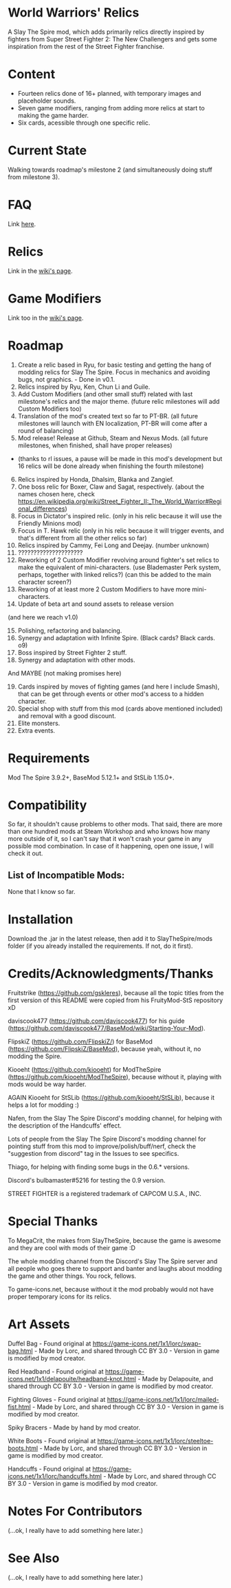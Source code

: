 # World Warriors' Relics
A Slay The Spire mod, which adds primarily relics directly inspired by fighters from Super Street Fighter 2: The New Challengers and gets some inspiration from the rest of the Street Fighter franchise.

# Content

* Fourteen relics done of 16+ planned, with temporary images and placeholder sounds.
* Seven game modifiers, ranging from adding more relics at start to making the game harder.
* Six cards, acessible through one specific relic.

# Current State

Walking towards roadmap's milestone 2 (and simultaneously doing stuff from milestone 3).

# FAQ

Link [here](https://github.com/Clauvin/World_Warriors_Mod/wiki/FAQ-(in-construction)).

# Relics

Link in the [wiki's page](https://github.com/Clauvin/World_Warriors_Relics/wiki/Relics).

# Game Modifiers

Link too in the [wiki's page](https://github.com/Clauvin/World_Warriors_Relics/wiki/Game-Modifiers).

# Roadmap

1. Create a relic based in Ryu, for basic testing and getting the hang of modding relics for Slay The Spire. Focus in mechanics and avoiding bugs, not graphics. - Done in v0.1.
2. Relics inspired by Ryu, Ken, Chun Li and Guile.
3. Add Custom Modifiers (and other small stuff) related with last milestone's relics and the major theme. (future relic milestones will add Custom Modifiers too)
4. Translation of the mod's created text so far to PT-BR. (all future milestones will launch with EN localization, PT-BR will come after a round of balancing)
5. Mod release! Release at Github, Steam and Nexus Mods. (all future milestones, when finished, shall have proper releases)

- (thanks to rl issues, a pause will be made in this mod's development but 16 relics will be done already when finishing the fourth milestone)

6. Relics inspired by Honda, Dhalsim, Blanka and Zangief.
7. One boss relic for Boxer, Claw and Sagat, respectively. (about the names chosen here, check https://en.wikipedia.org/wiki/Street_Fighter_II:_The_World_Warrior#Regional_differences)
8. Focus in Dictator's inspired relic. (only in his relic because it will use the Friendly Minions mod)
9. Focus in T. Hawk relic (only in his relic because it will trigger events, and that's different from all the other relics so far)
10. Relics inspired by Cammy, Fei Long and Deejay. (number unknown)
11. ?????????????????????
12. Reworking of 2 Custom Modifier revolving around fighter's set relics to make the equivalent of mini-characters. (use Blademaster Perk system, perhaps, together with linked relics?) (can this be added to the main character screen?)
13. Reworking of at least more 2 Custom Modifiers to have more mini-characters.
14. Update of beta art and sound assets to release version

(and here we reach v1.0)

15. Polishing, refactoring and balancing.
16. Synergy and adaptation with Infinite Spire. (Black cards? Black cards. o9)
17. Boss inspired by Street Fighter 2 stuff.
18. Synergy and adaptation with other mods.

And MAYBE (not making promises here)

19. Cards inspired by moves of fighting games (and here I include Smash), that can be get through events or other mod's access to a hidden character.
20. Special shop with stuff from this mod (cards above mentioned included) and removal with a good discount.
21. Elite monsters.
22. Extra events.

# Requirements

Mod The Spire 3.9.2+, BaseMod 5.12.1+ and StSLib 1.15.0+.

# Compatibility

So far, it shouldn't cause problems to other mods. That said, there are more than one hundred mods at Steam Workshop and who knows how many more outside of it, so I can't say that it won't crash your game in any possible mod combination. In case of it happening, open one issue, I will check it out.

## List of Incompatible Mods:

None that I know so far.

# Installation

Download the .jar in the latest release, then add it to SlayTheSpire/mods folder (if you already installed the requirements. If not, do it first).

# Credits/Acknowledgments/Thanks

Fruitstrike (https://github.com/gskleres), because all the topic titles from the first version of this README were copied from his FruityMod-StS repository xD

daviscook477 (https://github.com/daviscook477) for his guide (https://github.com/daviscook477/BaseMod/wiki/Starting-Your-Mod).

FlipskiZ (https://github.com/FlipskiZ/) for BaseMod (https://github.com/FlipskiZ/BaseMod), because yeah, without it, no modding the Spire.

Kiooeht (https://github.com/kiooeht) for ModTheSpire (https://github.com/kiooeht/ModTheSpire), because without it, playing with mods would be way harder.

AGAIN Kiooeht for StSLib (https://github.com/kiooeht/StSLib), because it helps a lot for modding :)

Nafen, from the Slay The Spire Discord's modding channel, for helping with the description of the Handcuffs' effect.

Lots of people from the Slay The Spire Discord's modding channel for pointing stuff from this mod to improve/polish/buff/nerf, check the "suggestion from discord" tag in the Issues to see specifics.

Thiago, for helping with finding some bugs in the 0.6.* versions.

Discord's bulbamaster#5216 for testing the 0.9 version.

STREET FIGHTER is a registered trademark of CAPCOM U.S.A., INC.

# Special Thanks

To MegaCrit, the makes from SlayTheSpire, because the game is awesome and they are cool with mods of their game :D

The whole modding channel from the Discord's Slay The Spire server and all people who goes there to support and banter and laughs about modding the game and other things. You rock, fellows.

To game-icons.net, because without it the mod probably would not have proper temporary icons for its relics.

# Art Assets

Duffel Bag - Found original at https://game-icons.net/1x1/lorc/swap-bag.html - Made by Lorc, and shared through CC BY 3.0 - Version in game is modified by mod creator.

Red Headband - Found original at https://game-icons.net/1x1/delapouite/headband-knot.html - Made by Delapouite, and shared through CC BY 3.0 - Version in game is modified by mod creator.

Fighting Gloves - Found original at https://game-icons.net/1x1/lorc/mailed-fist.html - Made by Lorc, and shared through CC BY 3.0 - Version in game is modified by mod creator.

Spiky Bracers - Made by hand by mod creator.

White Boots - Found original at https://game-icons.net/1x1/lorc/steeltoe-boots.html - Made by Lorc, and shared through CC BY 3.0 - Version in game is modified by mod creator.

Handcuffs - Found original at https://game-icons.net/1x1/lorc/handcuffs.html - Made by Lorc, and shared through CC BY 3.0 - Version in game is modified by mod creator.

# Notes For Contributors

(...ok, I really have to add something here later.)

# See Also

(...ok, I really have to add something here later.)